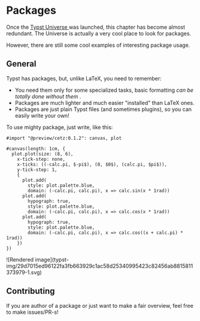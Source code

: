 #  Packages

Once the [ Typst Universe ](https://typst.app/universe) was launched, this
chapter has become almost redundant. The Universe is actually a very cool
place to look for packages.

However, there are still some cool examples of interesting package usage.

##  General

Typst has packages, but, unlike LaTeX, you need to remember:

  * You need them only for some specialized tasks, basic formatting _can be totally done without them_ . 
  * Packages are much lighter and much easier "installed" than LaTeX ones. 
  * Packages are just plain Typst files (and sometimes plugins), so you can easily write your own! 

To use mighty package, just write, like this:

    
    
    #import "@preview/cetz:0.1.2": canvas, plot
    
    #canvas(length: 1cm, {
      plot.plot(size: (8, 6),
        x-tick-step: none,
        x-ticks: ((-calc.pi, $-pi$), (0, $0$), (calc.pi, $pi$)),
        y-tick-step: 1,
        {
          plot.add(
            style: plot.palette.blue,
            domain: (-calc.pi, calc.pi), x => calc.sin(x * 1rad))
          plot.add(
            hypograph: true,
            style: plot.palette.blue,
            domain: (-calc.pi, calc.pi), x => calc.cos(x * 1rad))
          plot.add(
            hypograph: true,
            style: plot.palette.blue,
            domain: (-calc.pi, calc.pi), x => calc.cos((x + calc.pi) * 1rad))
        })
    })

![Rendered image](typst-
img/29d7015ed96122fa3fb663929c1ac58d25340995423c82456ab8815811373979-1.svg)

##  Contributing

If you are author of a package or just want to make a fair overview, feel free
to make issues/PR-s!

